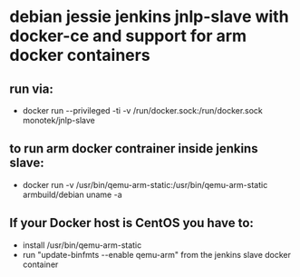 # debian jessie jenkins jnlp-slave with docker-ce and support for arm docker containers

## run via:

* docker run --privileged -ti -v /run/docker.sock:/run/docker.sock monotek/jnlp-slave

## to run arm docker contrainer inside jenkins slave:

* docker run -v /usr/bin/qemu-arm-static:/usr/bin/qemu-arm-static armbuild/debian uname -a

## If your Docker host is CentOS you have to:

* install /usr/bin/qemu-arm-static
* run "update-binfmts --enable qemu-arm" from the jenkins slave docker container
